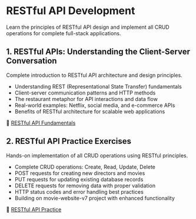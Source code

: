 # RESTful API Development

Learn the principles of RESTful API design and implement all CRUD operations for complete full-stack applications.

## 1. RESTful APIs: Understanding the Client-Server Conversation

Complete introduction to RESTful API architecture and design principles.

-   Understanding REST (Representational State Transfer) fundamentals
-   Client-server communication patterns and HTTP methods
-   The restaurant metaphor for API interactions and data flow
-   Real-world examples: Netflix, social media, and e-commerce APIs
-   Benefits of RESTful architecture for scalable web applications

📖 [RESTful API Fundamentals](01-restful-api.md)

## 2. RESTful API Practice Exercises

Hands-on implementation of all CRUD operations using RESTful principles.

-   Complete CRUD operations: Create, Read, Update, Delete
-   POST requests for creating new directors and movies
-   PUT requests for updating existing database records
-   DELETE requests for removing data with proper validation
-   HTTP status codes and error handling best practices
-   Building on movie-website-v7 project with enhanced functionality

📖 [RESTful API Practice](02-practice.md)